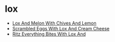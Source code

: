 # lox

 * [Lox And Melon With Chives And Lemon](../../index/l/lox-and-melon-with-chives-and-lemon-3176.json)
 * [Scrambled Eggs With Lox And Cream Cheese](../../index/s/scrambled-eggs-with-lox-and-cream-cheese-718.json)
 * [Ritz Everything Bites With Lox And](../../index/r/ritz-everything-bites-with-lox-and.json)
